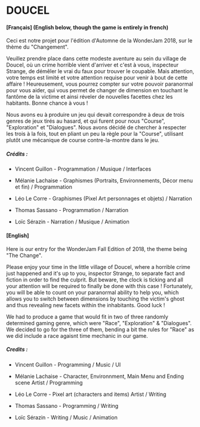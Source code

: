 # DOUCEL
#### [Français] (English below, though the game is entirely in french)

Ceci est notre projet pour l'édition d'Automne de la WonderJam 2018, sur le thème du "Changement".

Veuillez prendre place dans cette modeste aventure au sein du village de Doucel, où un crime horrible vient d'arriver et c'est à vous, inspecteur Strange, de démêler le vrai du faux pour trouver le coupable. Mais attention, votre temps est limité et votre attention requise pour venir à bout de cette affaire ! Heureusement, vous pourrez compter sur votre pouvoir paranormal pour vous aider, qui vous permet de changer de dimension en touchant le fantôme de la victime et ainsi réveler de nouvelles facettes chez les habitants. Bonne chance à vous !

Nous avons eu à produire un jeu qui devait correspondre à deux de trois genres de jeux tirés au hasard, et qui furent pour nous "Course", "Exploration" et "Dialogues". Nous avons décidé de chercher à respecter les trois à la fois, tout en pliant un peu la règle pour la "Course", utilisant plutôt une mécanique de course contre-la-montre dans le jeu.

##### Crédits :
- Vincent Guillon - Programmation / Musique / Interfaces

- Mélanie Lachaise - Graphismes (Portraits, Environnements, Décor menu et fin) / Programmation

- Léo Le Corre - Graphismes (Pixel Art personnages et objets) / Narration

- Thomas Sassano - Programmation / Narration

- Loïc Sérazin - Narration / Musique / Animation

#### [English]
Here is our entry for the WonderJam Fall Edition of 2018, the theme being "The Change".

Please enjoy your time in the little village of Doucel, where a horrible crime just happened and it's up to you, inspector Strange, to separate fact and fiction in order to find the culprit. But beware, the clock is ticking and all your attention will be required to finally be done with this case ! Fortunately, you will be able to count on your paranormal ability to help you, which allows you to switch between dimensions by touching the victim's ghost and thus revealing new facets within the inhabitants. Good luck !

We had to produce a game that would fit in two of three randomly determined gaming genre, which were "Race", "Exploration" & "Dialogues". We decided to go for the three of them, bending a bit the rules for "Race" as we did include a race agaisnt time mechanic in our game.

##### Credits : 
- Vincent Guillon - Programming / Music / UI

- Mélanie Lachaise - Character, Environnment, Main Menu and Ending scene Artist / Programming

- Léo Le Corre - Pixel art (characters and items) Artist / Writing

- Thomas Sassano - Programming / Writing

- Loïc Sérazin - Writing / Music / Animation

